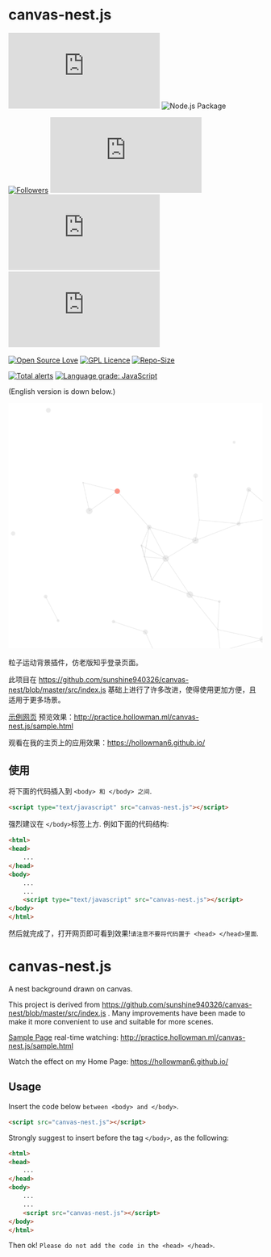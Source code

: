 # canvas-nest.js

[![last-commit](https://img.shields.io/github/last-commit/HollowMan6/canvas-nest.js)](../../graphs/commit-activity)
![Node.js Package](https://github.com/HollowMan6/canvas-nest.js/workflows/Node.js%20Package/badge.svg)

[![Followers](https://img.shields.io/github/followers/HollowMan6?style=social)](https://github.com/HollowMan6?tab=followers)
[![watchers](https://img.shields.io/github/watchers/HollowMan6/canvas-nest.js?style=social)](../../watchers)
[![stars](https://img.shields.io/github/stars/HollowMan6/canvas-nest.js?style=social)](../../stargazers)
[![forks](https://img.shields.io/github/forks/HollowMan6/canvas-nest.js?style=social)](../../network/members)

[![Open Source Love](https://img.shields.io/badge/-%E2%9D%A4%20Open%20Source-Green?style=flat-square&logo=Github&logoColor=white&link=https://hollowman6.github.io/fund.html)](https://hollowman6.github.io/fund.html)
[![GPL Licence](https://img.shields.io/badge/license-GPL-blue)](https://opensource.org/licenses/GPL-3.0/)
[![Repo-Size](https://img.shields.io/github/repo-size/HollowMan6/canvas-nest.js.svg)](../../archive/master.zip)

[![Total alerts](https://img.shields.io/lgtm/alerts/g/HollowMan6/canvas-nest.js.svg?logo=lgtm&logoWidth=18)](https://lgtm.com/projects/g/HollowMan6/canvas-nest.js/alerts/)
[![Language grade: JavaScript](https://img.shields.io/lgtm/grade/javascript/g/HollowMan6/canvas-nest.js.svg?logo=lgtm&logoWidth=18)](https://lgtm.com/projects/g/HollowMan6/canvas-nest.js/context:javascript)

(English version is down below.)

![sample](/sample.png)

粒子运动背景插件，仿老版知乎登录页面。

此项目在 https://github.com/sunshine940326/canvas-nest/blob/master/src/index.js 基础上进行了许多改进，使得使用更加方便，且适用于更多场景。

[示例网页](sample.html) 预览效果：http://practice.hollowman.ml/canvas-nest.js/sample.html

观看在我的主页上的应用效果：https://hollowman6.github.io/ 

## 使用

将下面的代码插入到 `<body> 和 </body> 之间`.

```html
<script type="text/javascript" src="canvas-nest.js"></script>
```

强烈建议在 `</body>`标签上方. 例如下面的代码结构:

```html
<html>
<head>
	...
</head>
<body>
	...
	...
	<script type="text/javascript" src="canvas-nest.js"></script>
</body>
</html>
```

然后就完成了，打开网页即可看到效果!`请注意不要将代码置于 <head> </head>里面`.

# canvas-nest.js

A nest background drawn on canvas.

This project is derived from https://github.com/sunshine940326/canvas-nest/blob/master/src/index.js . Many improvements have been made to make it more convenient to use and suitable for more scenes.

[Sample Page](sample.html) real-time watching: http://practice.hollowman.ml/canvas-nest.js/sample.html

Watch the effect on my Home Page: https://hollowman6.github.io/ 

## Usage

Insert the code below `between <body> and </body>`.

```html
<script src="canvas-nest.js"></script>
```

Strongly suggest to insert before the tag `</body>`, as the following:

```html
<html>
<head>
	...
</head>
<body>
	...
	...
	<script src="canvas-nest.js"></script>
</body>
</html>
```

Then ok! `Please do not add the code in the <head> </head>`.
